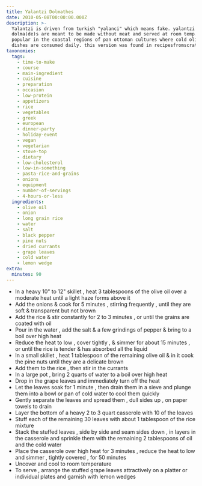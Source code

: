 ```yaml
---
title: Yalantzi Dolmathes
date: 2010-05-08T00:00:00.000Z
description: >-
  Yalantzi is driven from turkish "yalanci" which means fake. yalantzi
  dolma(de)s are meant to be made without meat and served at room temp. this is
  popular in the coastal regions of pan ottoman cultures where cold olive oil
  dishes are consumed daily. this version was found in recipesfromscratch.com
taxonomies:
  tags:
    - time-to-make
    - course
    - main-ingredient
    - cuisine
    - preparation
    - occasion
    - low-protein
    - appetizers
    - rice
    - vegetables
    - greek
    - european
    - dinner-party
    - holiday-event
    - vegan
    - vegetarian
    - stove-top
    - dietary
    - low-cholesterol
    - low-in-something
    - pasta-rice-and-grains
    - onions
    - equipment
    - number-of-servings
    - 4-hours-or-less
  ingredients:
    - olive oil
    - onion
    - long grain rice
    - water
    - salt
    - black pepper
    - pine nuts
    - dried currants
    - grape leaves
    - cold water
    - lemon wedge
extra:
  minutes: 90
---
```

 - In a heavy 10" to 12" skillet , heat 3 tablespoons of the olive oil over a moderate heat until a light haze forms above it
 - Add the onions & cook for 5 minutes , stirring frequently , until they are soft & transparent but not brown
 - Add the rice & stir constantly for 2 to 3 minutes , or until the grains are coated with oil
 - Pour in the water , add the salt & a few grindings of pepper & bring to a boil over high heat
 - Reduce the heat to low , cover tightly , & simmer for about 15 minutes , or until the rice is tender & has absorbed all the liquid
 - In a small skillet , heat 1 tablespoon of the remaining olive oil & in it cook the pine nuts until they are a delicate brown
 - Add them to the rice , then stir in the currants
 - In a large pot , bring 2 quarts of water to a boil over high heat
 - Drop in the grape leaves and immediately turn off the heat
 - Let the leaves soak for 1 minute , then drain them in a sieve and plunge them into a bowl or pan of cold water to cool them quickly
 - Gently separate the leaves and spread them , dull sides up , on paper towels to drain
 - Layer the bottom of a heavy 2 to 3 quart casserole with 10 of the leaves
 - Stuff each of the remaining 30 leaves with about 1 tablespoon of the rice mixture
 - Stack the stuffed leaves , side by side and seam sides down , in layers in the casserole and sprinkle them with the remaining 2 tablespoons of oil and the cold water
 - Place the casserole over high heat for 3 minutes , reduce the heat to low and simmer , tightly covered , for 50 minutes
 - Uncover and cool to room temperature
 - To serve , arrange the stuffed grape leaves attractively on a platter or individual plates and garnish with lemon wedges
